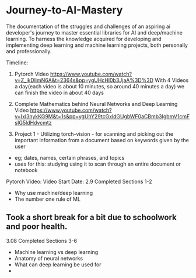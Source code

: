 # Journey-to-AI-Mastery
The documentation of the struggles and challenges of an aspiring ai developer's journey to master essential libraries for AI and deep/machine learning. To harness the knowledge acquired for developing and implementing deep learning and machine learning projects, both personally and professionally.


Timeline:
1. Pytorch Video
https://www.youtube.com/watch?v=Z_ikDlimN6A&t=2364s&pp=ygUHcHl0b3JjaA%3D%3D
With 4 Videos a day(each video is about 10 minutes, so around 40 minutes a day) we can finish the video in about 40 days

2. Complete Mathematics behind Neural Networks and Deep Learning Video
https://www.youtube.com/watch?v=Ixl3nykKG9M&t=1s&pp=ygUhY29tcGxldGUgbWF0aCBmb3IgbmV1cmFsIG5ldHdvcmtz

3. Project 1 - Utilizing torch-vision - for scanning and picking out the important information from a document based on keywords given by the user
- eg; dates, names, certain phrases, and topics
- uses for this: studying using it to scan through an entire document or notebook


Pytorch Video:
Video Start Date: 2.9
Completed Sections 1-2
- Why use machine/deep learning
- The number one rule of ML


Took a short break for a bit due to schoolwork and poor health.
-------------------------------------------------------------------------------------------------------------------------------------------

3.08
Completed Sections 3-6
- Machine learning vs deep learning
- Anatomy of neural networks
- What can deep learning be used for
- 




